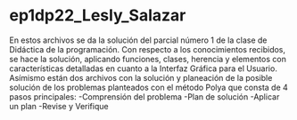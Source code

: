 # ep1dp22_Lesly_Salazar
En estos archivos se da la solución del parcial número 1 de la clase de Didáctica de la programación. 
Con respecto a los conocimientos recibidos, se hace la solución, aplicando funciones, clases, herencia y elementos con características detalladas 
en cuanto a la Interfaz Gráfica para el Usuario. 
Asímismo están dos archivos con la solución y planeación de la posible solución de los problemas planteados con el método Polya que consta de 4 pasos principales: 
-Comprensión del problema 
-Plan de solución 
-Aplicar un plan 
-Revise y Verifique

